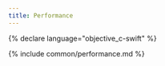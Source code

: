 ```yaml
---
title: Performance
---
```


{% declare language="objective_c-swift" %}

{% include common/performance.md %}
